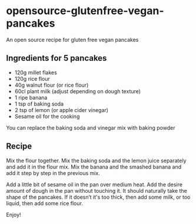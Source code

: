 # opensource-glutenfree-vegan-pancakes

An open source recipe for gluten free vegan pancakes


## Ingredients for 5 pancakes

- 120g millet flakes
- 120g rice flour
- 40g walnut flour (or rice flour)
- 60cl plant milk (adjust depending on dough texture)
- 1 ripe banana
- 1 tsp of baking soda
- 2 tsp of lemon (or apple cider vinegar)
- Sesame oil for the cooking

You can replace the baking soda and vinegar mix with baking powder


## Recipe

Mix the flour together.
Mix the baking soda and the lemon juice separately and add it in the flour mix.
Mix the banana and the smashed banana and add it step by step in the previous mix.

Add a little bit of sesame oil in the pan over medium heat.
Add the desire amount of dough in the pan without touching it. It should 
naturally take the shape of the pancakes. If it doesn’t it's too thick, then add 
some milk, or too liquid, then add some rice flour.

Enjoy!
